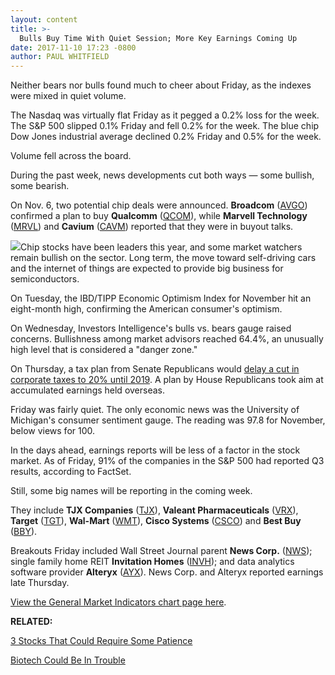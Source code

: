 ```yaml
---
layout: content
title: >-
  Bulls Buy Time With Quiet Session; More Key Earnings Coming Up
date: 2017-11-10 17:23 -0800
author: PAUL WHITFIELD
---
```






Neither bears nor bulls found much to cheer about Friday, as the indexes were mixed in quiet volume.




The Nasdaq was virtually flat Friday as it pegged a 0.2% loss for the week. The S&P 500 slipped 0.1% Friday and fell 0.2% for the week. The blue chip Dow Jones industrial average declined 0.2% Friday and 0.5% for the week.


Volume fell across the board.


During the past week, news developments cut both ways — some bullish, some bearish.


On Nov. 6, two potential chip deals were announced. **Broadcom** ([AVGO](https://research.investors.com/quote.aspx?symbol=AVGO)) confirmed a plan to buy **Qualcomm** ([QCOM](https://research.investors.com/quote.aspx?symbol=QCOM)), while **Marvell Technology** ([MRVL](https://research.investors.com/quote.aspx?symbol=MRVL)) and **Cavium** ([CAVM](https://research.investors.com/quote.aspx?symbol=CAVM)) reported that they were in buyout talks.


![](https://www.investors.com/wp-content/uploads/2017/11/MP111017-204x300.png)Chip stocks have been leaders this year, and some market watchers remain bullish on the sector. Long term, the move toward self-driving cars and the internet of things are expected to provide big business for semiconductors.


On Tuesday, the IBD/TIPP Economic Optimism Index for November hit an eight-month high, confirming the American consumer's optimism.


On Wednesday, Investors Intelligence's bulls vs. bears gauge raised concerns. Bullishness among market advisors reached 64.4%, an unusually high level that is considered a "danger zone."


On Thursday, a tax plan from Senate Republicans would [delay a cut in corporate taxes to 20% until 2019](https://www.investors.com/news/senate-gop-tax-bill-may-be-bad-news-for-investors-sp-500-slips/). A plan by House Republicans took aim at accumulated earnings held overseas.


Friday was fairly quiet. The only economic news was the University of Michigan's consumer sentiment gauge. The reading was 97.8 for November, below views for 100.


In the days ahead, earnings reports will be less of a factor in the stock market. As of Friday, 91% of the companies in the S&P 500 had reported Q3 results, according to FactSet.


Still, some big names will be reporting in the coming week.


They include **TJX Companies** ([TJX](https://research.investors.com/quote.aspx?symbol=TJX)), **Valeant Pharmaceuticals** ([VRX](https://research.investors.com/quote.aspx?symbol=VRX)), **Target** ([TGT](https://research.investors.com/quote.aspx?symbol=TGT)), **Wal-Mart** ([WMT](https://research.investors.com/quote.aspx?symbol=WMT)), **Cisco Systems** ([CSCO](https://research.investors.com/quote.aspx?symbol=CSCO)) and **Best Buy** ([BBY](https://research.investors.com/quote.aspx?symbol=BBY)).



Breakouts Friday included Wall Street Journal parent **News Corp.** ([NWS](https://research.investors.com/quote.aspx?symbol=NWS)); single family home REIT **Invitation Homes** ([INVH](https://research.investors.com/quote.aspx?symbol=INVH)); and data analytics software provider **Alteryx** ([AYX](https://research.investors.com/quote.aspx?symbol=AYX)). News Corp. and Alteryx reported earnings late Thursday.


[View the General Market Indicators chart page here](https://www.investors.com/wp-content/uploads/2017/11/GMI_111317.pdf).


**RELATED:**


[3 Stocks That Could Require Some Patience](https://www.investors.com/stock-lists/ibd-big-cap-20/3-stocks-that-could-require-some-patience/)


[Biotech Could Be In Trouble](https://www.investors.com/news/technology/this-biotech-just-rose-by-a-third-on-its-earnings-but-is-it-in-trouble/)




